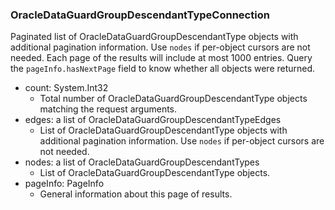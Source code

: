 ### OracleDataGuardGroupDescendantTypeConnection
Paginated list of OracleDataGuardGroupDescendantType objects with additional pagination information. Use `nodes` if per-object cursors are not needed. Each page of the results will include at most 1000 entries. Query the `pageInfo.hasNextPage` field to know whether all objects were returned.

- count: System.Int32
  - Total number of OracleDataGuardGroupDescendantType objects matching the request arguments.
- edges: a list of OracleDataGuardGroupDescendantTypeEdges
  - List of OracleDataGuardGroupDescendantType objects with additional pagination information. Use `nodes` if per-object cursors are not needed.
- nodes: a list of OracleDataGuardGroupDescendantTypes
  - List of OracleDataGuardGroupDescendantType objects.
- pageInfo: PageInfo
  - General information about this page of results.
